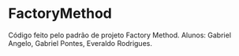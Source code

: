 # FactoryMethod
Código feito pelo padrão de projeto Factory Method. 
Alunos: Gabriel Angelo, Gabriel Pontes, Everaldo Rodrigues.
